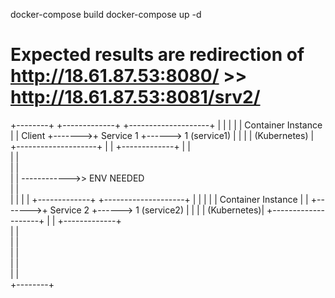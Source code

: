 
docker-compose build
docker-compose up -d

# Expected results are redirection of http://18.61.87.53:8080/ >> http://18.61.87.53:8081/srv2/




+--------+        +-------------+       +--------------------+
|        |        |             |       | Container Instance |
| Client +------->+  Service 1   +------>    1 (service1)     |
|        |        | (Kubernetes) |       +--------------------+
|        |        +-------------+
|        |                       
|        |                              
|        |                              
|        | ------------>> ENV NEEDED                             
|        |                                   
|        |
|        |        +-------------+       +--------------------+
|        |        |             |       | Container Instance |
|        +------->+  Service 2   +------>    1 (service2)    |
|        |        | (Kubernetes)|       +--------------------+
|        |        +-------------+  
|        |                         
|        |                                
|        |                                
|        |                                
|        |                                
+--------+
